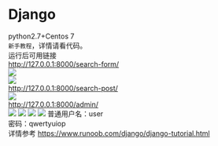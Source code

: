 # Django
python2.7+Centos 7 <br>
`新手教程`，详情请看代码。<br>
运行后可用链接 <br>
http://127.0.0.1:8000/search-form/ <br>
![](https://github.com/mistyrain98/Django/blob/master/img/201700001.png)<br>
![](https://github.com/mistyrain98/Django/blob/master/img/201700002.png)<br>
http://127.0.0.1:8000/search-post/ <br>
![](https://github.com/mistyrain98/Django/blob/master/img/201700003.png)<br>
http://127.0.0.1:8000/admin/ <br>
![](https://github.com/mistyrain98/Django/blob/master/img/201700004.png)
![](https://github.com/mistyrain98/Django/blob/master/img/201700005.png)
![](https://github.com/mistyrain98/Django/blob/master/img/201700006.png)
![](https://github.com/mistyrain98/Django/blob/master/img/201700007.png)
普通用户名：user <br>
密码：qwertyuiop <br>
详情参考 https://www.runoob.com/django/django-tutorial.html <br>
